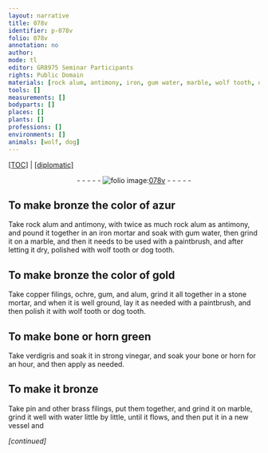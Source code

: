 ```yaml
---
layout: narrative
title: 078v
identifier: p-078v
folio: 078v
annotation: no
author:
mode: tl
editor: GR8975 Seminar Participants
rights: Public Domain
materials: [rock alum, antimony, iron, gum water, marble, wolf tooth, dog tooth, copper, ochre, gum, alum, stone, bone, horn, verdigris, vinegar, bronze, pin, brass, water]
tools: []
measurements: []
bodyparts: []
places: []
plants: []
professions: []
environments: []
animals: [wolf, dog]
---
```


<p><a href="{{ site.baseurl }}/translation/">[TOC]</a> | <a href="{{ site.baseurl }}/_texts/p-078v_tc.md/">[diplomatic]</a></p><div class="folio" align="center">- - - - - <a href="http://gallica.bnf.fr/ark:/12148/btv1b10500001g/f162.item" target="_blank"><img src="https://cu-mkp.github.io/2017-workshop-edition/assets/photo-icon.png" alt="folio image: " style="display:inline-block; margin-bottom:-3px;"/>078v</a> - - - - - </div>  
  

## To make bronze the color of azur

 
Take <span class="m">rock alum</span> and <span class="m">antimony</span>, with twice as much <span class="m">rock alum</span> as <span class="m">antimony</span>, and pound it together in an <span class="m">iron</span> mortar and soak with <span class="m">gum water</span>, then grind it on a <span class="m">marble</span>, and then it needs to be used with a paintbrush, and after letting it dry, polished with <span class="m"><span class="al">wolf</span> tooth</span> or <span class="m"><span class="al">dog</span> tooth</span>.
 
 
  

## To make bronze the color of gold

 
Take <span class="m">copper</span> filings, <span class="m">ochre</span>, <span class="m">gum</span>, and <span class="m">alum</span>, grind it all together in a <span class="m">stone</span> mortar, and when it is well ground, lay it as needed with a paintbrush, and then polish it with <span class="m"><span class="al">wolf</span> tooth</span> or <span class="m"><span class="al">dog</span> tooth</span>.
 
 
  

## To make <span class="m">bone</span> or <span class="m">horn</span> green

 
Take <span class="m">verdigris</span> and soak it in strong <span class="m">vinegar</span>, and soak your <span class="m">bone</span> or <span class="m">horn</span> for an hour, and then apply as needed.
 
 
  

## To make <span class="sup">it</span> <span class="m">bronze</span>

 
Take <span class="m">pin</span> and other <span class="m">brass</span> filings, put them together, and grind it on <span class="m">marble</span>, grind it well with <span class="m">water</span> little by little, until it flows, and then put it in a new vessel and
 
*[continued]*
 
